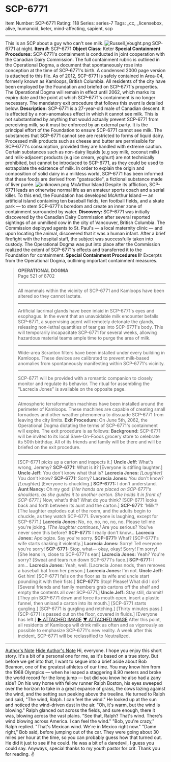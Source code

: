 # SCP-6771
Item Number: SCP-6771
Rating: 118
Series: series-7
Tags: _cc, _licensebox, alive, humanoid, keter, mind-affecting, sapient, scp

---

This is an SCP about a guy who can't see milk.
![Russell_Vought.png](https://scp-wiki.wdfiles.com/local--files/scp-6771/Russell_Vought.png)
SCP-6771 at night.
**Item #:** SCP-6771
**Object Class:** Keter
**Special Containment Procedures:** SCP-6771's containment is conducted in joint cooperation with the Canadian Dairy Commission. The full containment rubric is outlined in the Operational Dogma, a document that spontaneously rose into conception at the time of SCP-6771's birth. A condensed 2000 page version is attached to this file.
As of 2012, SCP-6771 is safely contained in Area-04, formerly known as Kamloops, British Columbia. All residents of the city have been employed by the Foundation and briefed on SCP-6771's properties.
The Operational Dogma will remain in effect until 2062, which marks its expiry date and the point at which SCP-6771's containment is no longer necessary. The mandatory exit procedure that follows this event is detailed below.
**Description:** SCP-6771 is a 27-year-old male of Canadian descent. It is affected by a non-anomalous effect in which it cannot see milk. This is not substantiated by anything that would actually prevent SCP-6771 from perceiving milk, so it must be enforced by an external party.
It is the principal effort of the Foundation to ensure SCP-6771 cannot see milk.
The substances that SCP-6771 cannot see are restricted to forms of liquid dairy. Processed milk products such as cheese and butter are permissible for SCP-6771's consumption, provided they are handled with extreme caution. Certain substances such as non-dairy liquids (e.g soy milk, coconut milk) and milk-adjacent products (e.g ice cream, yoghurt) are not technically prohibited, but cannot be introduced to SCP-6771, as they could be used to extrapolate the existence of milk.
In order to explain the origin and composition of solid dairy in a milkless world, SCP-6771 has been informed that these foods are derived from "goatsuckle", a fictional substance made of liver purée.
![unknown.png](https://scp-wiki.wdfiles.com/local--files/scp-6771/unknown.png)
McArthur Island
Despite its affliction, SCP-6771 leads an otherwise normal life as an amateur sports coach and a serial killer. To this end, the Foundation has developed McArthur Island — an artificial island containing ten baseball fields, ten football fields, and a skate park — to stem SCP-6771's boredom and create an inner zone of containment surrounded by water.
**Discovery:** SCP-6771 was initially discovered by the Canadian Dairy Commission after several reported sightings of an unmilked cow in the city of Vancouver, British Columbia. The Commission deployed agents to St. Paul's — a local maternity clinic — and upon locating the animal, discovered that it was a human infant. After a brief firefight with the hospital staff, the subject was successfully taken into custody. The Operational Dogma was put into place after the Commission realized the extent of SCP-6771's effects and transferred it to the Foundation for containment.
**Special Containment Procedures II:** Excerpts from the Operational Dogma, outlining important containment measures.
> **OPERATIONAL DOGMA**  
>  Page 521 of 8702
> * * *
> All mammals within the vicinity of SCP-6771 and Kamloops have been altered so they cannot lactate.
> * * *
> Artificial lacrimal glands have been inlaid in SCP-6771's eyes and esophagus. In the event that an unavoidable milk encounter befalls SCP-6771, a supervising agent will remotely detonate the glands, releasing non-lethal quantities of tear gas into SCP-6771's body. This will temporarily incapacitate SCP-6771 for several weeks, allowing hazardous material teams ample time to purge the area of milk.
> * * *
> Wide-area Scranton filters have been installed under every building in Kamloops. These devices are calibrated to prevent milk-based anomalies from spontaneously manifesting within SCP-6771's vicinity.
> * * *
> SCP-6771 will be provided with a romantic companion to closely monitor and regulate its behavior. The ritual for assembling the "Lacrecia Jones" is available on the opposite page.
> * * *
> Atmospheric terraformation machines have been installed around the perimeter of Kamloops. These machines are capable of creating small tornadoes and other weather phenomena to dissuade SCP-6771 from leaving the city limits.
**Exit Procedure:** On June 5th, 2062, the Operational Dogma dictating the terms of SCP-6771's containment will expire. The exit procedure is as follows:
> **Background:** SCP-6771 will be invited to its local Save-On-Foods grocery store to celebrate its 50th birthday. All of its friends and family will be there and will be briefed on the exit procedure.
> * * *
> [SCP-6771 picks up a carton and inspects it.]
> **Uncle Jeff:** What's wrong, Jeremy?
> **SCP-6771:** What is it?
> [Everyone is stifling laughter.]
> **Uncle Jeff:** You don't know what that is?
> **Lacrecia Jones:** _[Laughter]_ You don't know?
> **SCP-6771:** Sorry?
> **Lacrecia Jones:** You don't know? _[Laughter]_
> [Everyone is chuckling.]
> **SCP-6771:** I don't understand.
> **Aunt Nancy:** Oh my god! _[Her hands are placed on SCP-6771's shoulders, as she guides it to another carton. She holds it in front of SCP-6771.]_ Now, what's this? What do you think?
> [SCP-6771 looks back and forth between its aunt and the carton.]
> **SCP-6771:** 'Milk'?
> [The laughter explodes out of the room, and the adults begin to chuckle, as they watch SCP-6771. Everyone is laughing, except for SCP-6771.]
> **Lacrecia Jones:** No, no, no, no, no, no. Please tell me you're joking. _[The laughter continues.]_ Are you serious? You've never seen this before?
> **SCP-6771:** I really don't know…
> **Lacrecia Jones:** Apologize. Say you're sorry.
> **SCP-6771:** What?
> [SCP-6771's wife starts shaking it violently.]
> **Lacrecia Jones:** Sorry! Tell everyone you're sorry!
> **SCP-6771:** Stop, what— okay, okay! Sorry! I'm sorry!
> [She leans in, close to SCP-6771's ear.]
> **Lacrecia Jones:** Yeah? You're sorry?
> [Sweat and tears run down SCP-6771's face.]
> **SCP-6771:** I am…
> **Lacrecia Jones:** Yeah, well.
> [Lacrecia Jones nods, then removes a baseball bat from her person.]
> **Lacrecia Jones:** I'm not.
> **Uncle Jeff:** Get him!
> [SCP-6771 falls on the floor as its wife and uncle start pounding it with their fists.]
> **SCP-6771:** Stop! Please! What did I do?
> [Several friends and family members grab cartons off the shelf and empty the contents all over SCP-6771.]
> **Uncle Jeff:** Stay still, dammit!
> [They pin SCP-6771 down and force its mouth open, insert a plastic funnel, then unload a carton into its mouth.]
> [SCP-6771 starts gurgling.]
> [SCP-6771 is gurgling and retching.]
> [Thirty minutes pass.]
> [SCP-6771 is passed out on the floor, covered in fluids.]
> [Everyone has left.]
[▶ ATTACHED IMAGE](javascript:;)
[▼ ATTACHED IMAGE](javascript:;)
After this point, all residents of Kamloops will drink milk as often and as vigorously as possible to emphasize SCP-6771's new reality.
A week after this incident, SCP-6771 will be reclassified to Neutralized.  
  
  
  
  
  
  
  
  
  
  
  
  
  
  
  
  
  
  
  
  
  
  
  
  
  
  
  

* * *
[Author's Note](javascript:;)
[Hide Author's Note](javascript:;)
Hi, everyone.
I hope you enjoy this short story. It's a bit of a personal one for me, as it's based on a true story.
But before we get into that, I want to segue into a brief aside about Bob Beamon, one of the greatest athletes of our time. You may know him from the 1968 Olympics — when he leaped a staggering 8.90 meters and broke the world record for the long jump — but did you know he also had a zany side?
On his way home with fellow runner Ralph Boston, his eyes sweeped over the horizon to take in a great expanse of grass, the cows lazing against the wind, and the setting sun peeking above the treeline. He turned to Ralph and said, "The wind, Ralph. I can feel the wind."
He looked up at the sun and noticed the wind-driven dust in the air. "Oh, it's warm, but the wind is blowing." Ralph glanced out across the fields, and sure enough, there it was, blowing across the vast plains.
"See that, Ralph? That's wind. There's wind blowing across America. I can feel the wind."
"Bob, you're crazy," Ralph replied. "That's Mexican wind. We're in Mexico right now."
"Damn right," Bob said, before jumping out of the car. They were going about 30 miles per hour at the time, so you can probably guess how that turned out.
He did it just to see if he could. He was a bit of a daredevil, I guess you could say.
Anyways, special thanks to my youth pastor for crit.
Thank you for reading. ✌️